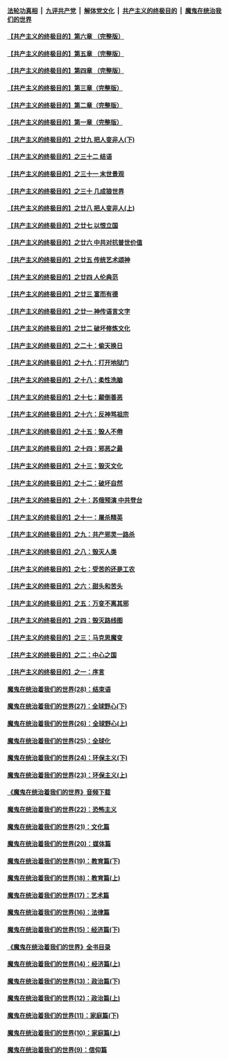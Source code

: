 ####  [法轮功真相](../../../../basic/blob/master/README.md?t=12010426) &nbsp;|&nbsp; [九评共产党](../../../../9ping.md/blob/master/README.md?t=12010426) &nbsp;|&nbsp; [解体党文化](../../../../jtdwh.md/blob/master/README.md?t=12010426)  &nbsp;|&nbsp; [共产主义的终极目的](../../../../gczydzjmd.md/blob/master/README.md?t=12010426) &nbsp;|&nbsp; [魔鬼在统治我们的世界](../../../../mgztzwmdsj.md/blob/master/README.md?t=12010426) 

#### [【共产主义的终极目的】第六章 （完整版）](../pages/nsc422/n11428913.md?t=12010426) 

#### [【共产主义的终极目的】第五章 （完整版）](../pages/nsc422/n11428912.md?t=12010426) 

#### [【共产主义的终极目的】第四章 （完整版）](../pages/nsc422/n11428907.md?t=12010426) 

#### [【共产主义的终极目的】第三章（完整版）](../pages/nsc422/n11428848.md?t=12010426) 

#### [【共产主义的终极目的】第二章（完整版）](../pages/nsc422/n11428831.md?t=12010426) 

#### [【共产主义的终极目的】第一章（完整版）](../pages/nsc422/n11417651.md?t=12010426) 

#### [【共产主义的终极目的】之廿九 把人变非人(下)](../pages/nsc422/n11344140.md?t=12010426) 

#### [【共产主义的终极目的】之三十二 结语](../pages/nsc422/n11360535.md?t=12010426) 

#### [【共产主义的终极目的】之三十一 末世景观](../pages/nsc422/n11351129.md?t=12010426) 

#### [【共产主义的终极目的】之三十 几成狼世界](../pages/nsc422/n11348280.md?t=12010426) 

#### [【共产主义的终极目的】之廿八 把人变非人(上)](../pages/nsc422/n11340492.md?t=12010426) 

#### [【共产主义的终极目的】之廿七 以恨立国](../pages/nsc422/n11336944.md?t=12010426) 

#### [【共产主义的终极目的】之廿六 中共对抗普世价值](../pages/nsc422/n11324785.md?t=12010426) 

#### [【共产主义的终极目的】之廿五 传统艺术颂神](../pages/nsc422/n11296396.md?t=12010426) 

#### [【共产主义的终极目的】之廿四 人伦典范](../pages/nsc422/n11296397.md?t=12010426) 

#### [【共产主义的终极目的】之廿三 富而有德](../pages/nsc422/n11283598.md?t=12010426) 

#### [【共产主义的终极目的】之廿一 神传语言文字](../pages/nsc422/n11263265.md?t=12010426) 

#### [【共产主义的终极目的】之廿二 破坏修炼文化](../pages/nsc422/n11245728.md?t=12010426) 

#### [【共产主义的终极目的】之二十：偷天换日](../pages/nsc422/n11238846.md?t=12010426) 

#### [【共产主义的终极目的】之十九：打开地狱门](../pages/nsc422/n11206376.md?t=12010426) 

#### [【共产主义的终极目的】之十八：柔性洗脑](../pages/nsc422/n11199994.md?t=12010426) 

#### [【共产主义的终极目的】之十七：颠倒善恶](../pages/nsc422/n11179782.md?t=12010426) 

#### [【共产主义的终极目的】之十六：反神骂祖宗](../pages/nsc422/n11166798.md?t=12010426) 

#### [【共产主义的终极目的】之十五：毁人不倦](../pages/nsc422/n11166792.md?t=12010426) 

#### [【共产主义的终极目的】之十四：邪恶之最](../pages/nsc422/n11150249.md?t=12010426) 

#### [【共产主义的终极目的】之十三：毁灭文化](../pages/nsc422/n11135227.md?t=12010426) 

#### [【共产主义的终极目的】之十二：破坏自然](../pages/nsc422/n11135214.md?t=12010426) 

#### [【共产主义的终极目的】之十：苏俄预演 中共登台](../pages/nsc422/n11118424.md?t=12010426) 

#### [【共产主义的终极目的】之十一：屠杀精英](../pages/nsc422/n11118442.md?t=12010426) 

#### [【共产主义的终极目的】之九：共产邪灵一路杀](../pages/nsc422/n11114139.md?t=12010426) 

#### [【共产主义的终极目的】之八：毁灭人类](../pages/nsc422/n11108503.md?t=12010426) 

#### [【共产主义的终极目的】之七：受苦的还是工农](../pages/nsc422/n11101809.md?t=12010426) 

#### [【共产主义的终极目的】之六：甜头和苦头](../pages/nsc422/n11096971.md?t=12010426) 

#### [【共产主义的终极目的】之五：万变不离其邪](../pages/nsc422/n11091285.md?t=12010426) 

#### [【共产主义的终极目的】之四：毁灭路线图](../pages/nsc422/n11086284.md?t=12010426) 

#### [【共产主义的终极目的】之三：马克思魔变](../pages/nsc422/n11061941.md?t=12010426) 

#### [【共产主义的终极目的】之二：中心之国](../pages/nsc422/n11047728.md?t=12010426) 

#### [【共产主义的终极目的】之一：序言](../pages/nsc422/n11086077.md?t=12010426) 

#### [魔鬼在统治着我们的世界(28)：结束语](../pages/nsc422/n10936246.md?t=12010426) 

#### [魔鬼在统治着我们的世界(27)：全球野心(下)](../pages/nsc422/n10928319.md?t=12010426) 

#### [魔鬼在统治着我们的世界(26)：全球野心(上)](../pages/nsc422/n10900318.md?t=12010426) 

#### [魔鬼在统治着我们的世界(25)：全球化](../pages/nsc422/n10788205.md?t=12010426) 

#### [魔鬼在统治着我们的世界(24)：环保主义(下)](../pages/nsc422/n10695307.md?t=12010426) 

#### [魔鬼在统治着我们的世界(23)：环保主义(上)](../pages/nsc422/n10688613.md?t=12010426) 

#### [《魔鬼在统治着我们的世界》音频下载](../pages/nsc422/n10635553.md?t=12010426) 

#### [魔鬼在统治着我们的世界(22)：恐怖主义](../pages/nsc422/n10614727.md?t=12010426) 

#### [魔鬼在统治着我们的世界(21)：文化篇](../pages/nsc422/n10597706.md?t=12010426) 

#### [魔鬼在统治着我们的世界(20)：媒体篇](../pages/nsc422/n10586579.md?t=12010426) 

#### [魔鬼在统治着我们的世界(19)：教育篇(下)](../pages/nsc422/n10564808.md?t=12010426) 

#### [魔鬼在统治着我们的世界(18)：教育篇(上)](../pages/nsc422/n10526970.md?t=12010426) 

#### [魔鬼在统治着我们的世界(17)：艺术篇](../pages/nsc422/n10499093.md?t=12010426) 

#### [魔鬼在统治着我们的世界(16)：法律篇](../pages/nsc422/n10485969.md?t=12010426) 

#### [魔鬼在统治着我们的世界(15)：经济篇(下)](../pages/nsc422/n10469975.md?t=12010426) 

#### [《魔鬼在统治着我们的世界》全书目录](../pages/nsc422/n10464261.md?t=12010426) 

#### [魔鬼在统治着我们的世界(14)：经济篇(上)](../pages/nsc422/n10457370.md?t=12010426) 

#### [魔鬼在统治着我们的世界(13)：政治篇(下)](../pages/nsc422/n10448270.md?t=12010426) 

#### [魔鬼在统治着我们的世界(12)：政治篇(上)](../pages/nsc422/n10444576.md?t=12010426) 

#### [魔鬼在统治着我们的世界(11)：家庭篇(下)](../pages/nsc422/n10440961.md?t=12010426) 

#### [魔鬼在统治着我们的世界(10)：家庭篇(上)](../pages/nsc422/n10435448.md?t=12010426) 

#### [魔鬼在统治着我们的世界(9)：信仰篇](../pages/nsc422/n10432159.md?t=12010426) 

